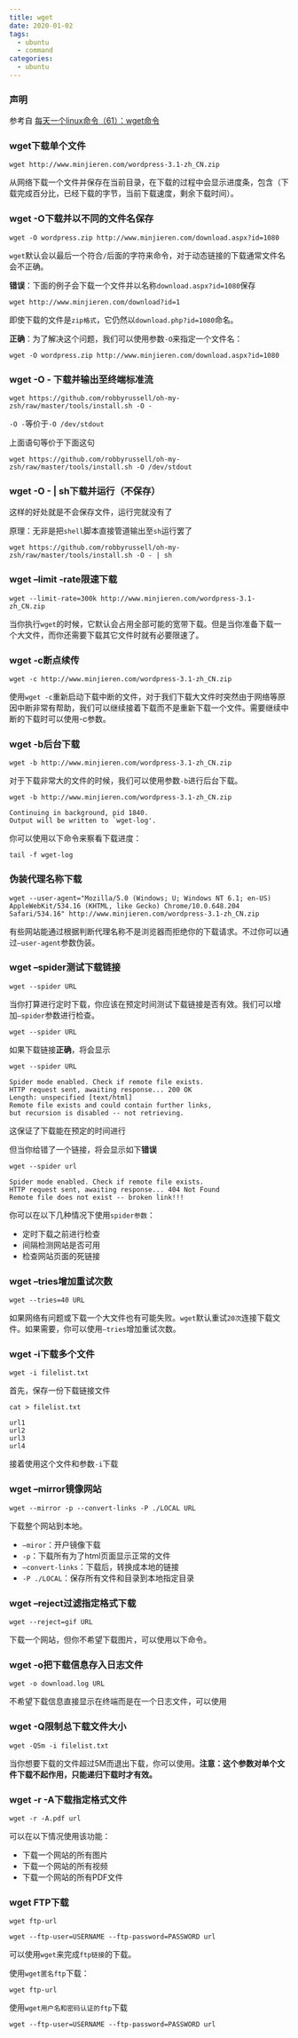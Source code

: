 ```yaml
---
title: wget
date: 2020-01-02
tags:
  - ubuntu
  - command
categories:
  - ubuntu
---
```


### 声明

参考自 [每天一个linux命令（61）：wget命令](https://www.cnblogs.com/peida/archive/2013/03/18/2965369.html)

### wget下载单个文件

```shell
wget http://www.minjieren.com/wordpress-3.1-zh_CN.zip
```

从网络下载一个文件并保存在当前目录，在下载的过程中会显示进度条，包含（下载完成百分比，已经下载的字节，当前下载速度，剩余下载时间）。



### wget -O下载并以不同的文件名保存

```shell
wget -O wordpress.zip http://www.minjieren.com/download.aspx?id=1080
```

`wget`默认会以最后一个符合`/`后面的字符来命令，对于动态链接的下载通常文件名会不正确。

**错误**：下面的例子会下载一个文件并以名称`download.aspx?id=1080`保存

```shell
wget http://www.minjieren.com/download?id=1
```

即使下载的文件是`zip格式`，它仍然以`download.php?id=1080`命名。

**正确**：为了解决这个问题，我们可以使用参数`-O`来指定一个文件名：

```shell
wget -O wordpress.zip http://www.minjieren.com/download.aspx?id=1080
```



### wget -O - 下载并输出至终端标准流

```shell
wget https://github.com/robbyrussell/oh-my-zsh/raw/master/tools/install.sh -O -
```

`-O -`等价于`-O /dev/stdout`

上面语句等价于下面这句

```shell
wget https://github.com/robbyrussell/oh-my-zsh/raw/master/tools/install.sh -O /dev/stdout
```



### wget -O - | sh下载并运行（不保存）

这样的好处就是不会保存文件，运行完就没有了

原理：无非是把`shell`脚本直接管道输出至`sh`运行罢了

```shell
wget https://github.com/robbyrussell/oh-my-zsh/raw/master/tools/install.sh -O - | sh
```



### wget –limit -rate限速下载

```shell
wget --limit-rate=300k http://www.minjieren.com/wordpress-3.1-zh_CN.zip
```

当你执行`wget`的时候，它默认会占用全部可能的宽带下载。但是当你准备下载一个大文件，而你还需要下载其它文件时就有必要限速了。



### wget -c断点续传

```shell
wget -c http://www.minjieren.com/wordpress-3.1-zh_CN.zip
```

使用`wget -c`重新启动下载中断的文件，对于我们下载大文件时突然由于网络等原因中断非常有帮助，我们可以继续接着下载而不是重新下载一个文件。需要继续中断的下载时可以使用-c参数。



### wget -b后台下载

```shell
wget -b http://www.minjieren.com/wordpress-3.1-zh_CN.zip
```

对于下载非常大的文件的时候，我们可以使用参数`-b`进行后台下载。

```shell
wget -b http://www.minjieren.com/wordpress-3.1-zh_CN.zip

Continuing in background, pid 1840.
Output will be written to `wget-log'.
```

你可以使用以下命令来察看下载进度：

```shell
tail -f wget-log
```



### 伪装代理名称下载

```shell
wget --user-agent="Mozilla/5.0 (Windows; U; Windows NT 6.1; en-US) AppleWebKit/534.16 (KHTML, like Gecko) Chrome/10.0.648.204 Safari/534.16" http://www.minjieren.com/wordpress-3.1-zh_CN.zip
```

有些网站能通过根据判断代理名称不是浏览器而拒绝你的下载请求。不过你可以通过`–user-agent`参数伪装。



### wget –spider测试下载链接

```shell
wget --spider URL
```

当你打算进行定时下载，你应该在预定时间测试下载链接是否有效。我们可以增加`–spider`参数进行检查。

```shell
wget --spider URL
```

如果下载链接**正确**，将会显示

```shell
wget --spider URL

Spider mode enabled. Check if remote file exists.
HTTP request sent, awaiting response... 200 OK
Length: unspecified [text/html]
Remote file exists and could contain further links,
but recursion is disabled -- not retrieving.
```

这保证了下载能在预定的时间进行

但当你给错了一个链接，将会显示如下**错误**

```shell
wget --spider url

Spider mode enabled. Check if remote file exists.
HTTP request sent, awaiting response... 404 Not Found
Remote file does not exist -- broken link!!!
```

你可以在以下几种情况下使用`spider参数`：

* 定时下载之前进行检查
* 间隔检测网站是否可用
* 检查网站页面的死链接



### wget –tries增加重试次数

```shell
wget --tries=40 URL
```

如果网络有问题或下载一个大文件也有可能失败。`wget`默认重试`20次`连接下载文件。如果需要，你可以使用`–tries`增加重试次数。



### wget -i下载多个文件

```shell
wget -i filelist.txt
```

首先，保存一份下载链接文件

```shell
cat > filelist.txt

url1
url2
url3
url4
```

接着使用这个文件和参数`-i`下载



### wget –mirror镜像网站

```shell
wget --mirror -p --convert-links -P ./LOCAL URL
```

下载整个网站到本地。

* `–miror`：开户镜像下载
* `-p`：下载所有为了html页面显示正常的文件
* `–convert-links`：下载后，转换成本地的链接
* `-P ./LOCAL`：保存所有文件和目录到本地指定目录



### wget –reject过滤指定格式下载

```shell
wget --reject=gif URL
```

下载一个网站，但你不希望下载图片，可以使用以下命令。



### wget -o把下载信息存入日志文件

```shell
wget -o download.log URL
```

不希望下载信息直接显示在终端而是在一个日志文件，可以使用



### wget -Q限制总下载文件大小

```shell
wget -Q5m -i filelist.txt
```

当你想要下载的文件超过5M而退出下载，你可以使用。**注意：这个参数对单个文件下载不起作用，只能递归下载时才有效。**



### wget -r -A下载指定格式文件

```shell
wget -r -A.pdf url
```

可以在以下情况使用该功能：

* 下载一个网站的所有图片
* 下载一个网站的所有视频
* 下载一个网站的所有PDF文件



### wget FTP下载

```shell
wget ftp-url

wget --ftp-user=USERNAME --ftp-password=PASSWORD url
```

可以使用`wget`来完成`ftp链接`的下载。

使用`wget匿名ftp`下载：

```shell
wget ftp-url
```

使用`wget用户名和密码认证的ftp`下载

```shell
wget --ftp-user=USERNAME --ftp-password=PASSWORD url
```

